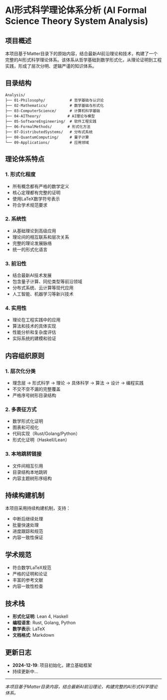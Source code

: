 # AI形式科学理论体系分析 (AI Formal Science Theory System Analysis)

## 项目概述

本项目基于Matter目录下的原始内容，结合最新AI前沿理论和技术，构建了一个完整的AI形式科学理论体系。该体系从哲学基础到数学形式化，从理论证明到工程实践，形成了层次分明、逻辑严谨的知识体系。

## 目录结构

```
Analysis/
├── 01-Philosophy/           # 哲学基础与认识论
├── 02-Mathematics/          # 数学基础与形式化
├── 03-ComputerScience/      # 计算机科学基础
├── 04-AITheory/            # AI理论与模型
├── 05-SoftwareEngineering/  # 软件工程实践
├── 06-FormalMethods/       # 形式化方法
├── 07-DistributedSystems/   # 分布式系统
├── 08-QuantumComputing/     # 量子计算
└── 09-Applications/         # 应用领域
```

## 理论体系特点

### 1. 形式化程度

- 所有概念都有严格的数学定义
- 核心定理都有完整的证明
- 使用LaTeX数学符号表示
- 符合学术规范要求

### 2. 系统性

- 从基础理论到高级应用
- 理论间的相互联系和层次关系
- 完整的理论发展脉络
- 统一的形式化语言

### 3. 前沿性

- 结合最新AI技术发展
- 包含量子计算、同伦类型等前沿领域
- 分布式系统、云计算等现代应用
- 人工智能、机器学习等新兴技术

### 4. 实用性

- 理论在工程实践中的应用
- 算法和技术的具体实现
- 性能分析和复杂度评估
- 实际系统的建模和验证

## 内容组织原则

### 1. 层次化分类

- 理念层 → 形式科学 → 理论 → 具体科学 → 算法 → 设计 → 编程实践
- 不交不空不漏的完整覆盖
- 严格序号树形目录结构

### 2. 多表征方式

- 数学形式化证明
- 图表和可视化
- 代码实现（Rust/Golang/Python）
- 形式化证明（Haskell/Lean）

### 3. 本地跳转链接

- 文件间相互引用
- 目录结构本地跳转
- 内容主题树形序结构

## 持续构建机制

本项目采用持续构建机制，支持：

- 中断后继续处理
- 批量快速处理
- 进度跟踪和规范
- 内容一致性保证

## 学术规范

- 符合数学LaTeX规范
- 严格的证明和论证
- 丰富的参考文献
- 内容一致性检查

## 技术栈

- **形式化证明**: Lean 4, Haskell
- **编程语言**: Rust, Golang, Python
- **数学表示**: LaTeX
- **文档格式**: Markdown

## 更新日志

- **2024-12-19**: 项目初始化，建立基础框架
- 持续更新中...

---

*本项目基于Matter目录内容，结合最新AI前沿理论，构建完整的AI形式科学理论体系。*
